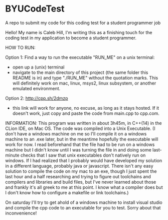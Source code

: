 # BYUCodeTest
A repo to submit my code for this coding test for a student programmer job

Hello! My name is Caleb Hill, I'm writing this as a finishing touch for the coding test in my application to become a student programmer.

HOW TO RUN:

Option 1: Find a way to run the executable "RUN_ME" on a unix terminal:
* open up a (unix) terminal
* navigate to the main directory of this project (the same folder this README is in) and type "./RUN_ME" without the quotation marks. This will definitely work on mac, linux, msys2, linux subsystem, or another emulated environment. 

Option 2: http://cpp.sh/2dmzp
* this link will work for anyone, no excuse, as long as it stays hosted. If it doesn't work, just copy and paste the code from main.cpp to cpp.com. 

INFORMATION:
This program was written in about 3h45m, in C++(14) in the CLion IDE, on Mac OS. The code was compiled into a Unix Executable.
(I don't have a windows machine on me so I'll compile it on a windows machine to an .exe later, but in the meantime hopefully the executable will work for now. I read beforehand that the file had to be run on a windows machine but I didn't know until I was turning the file in and doing some last-minute checks that I saw that unix executables don't natively run on windows. If I had realized that I probably would have developed my solution in a different language, probably java or javascript. There isn't any easy solution to compile the code on my mac to an exe, though I just spent the last hour and a half researching and trying to figure out toolchains and compilers and libraries and build files, but I've never learned about those and frankly it's all greek to me at this point. I know what a compiler does but I don't know how to configure a makefile or link toolchains.)

On saturday I'll try to get ahold of a windows machine to install visual studio and compile the cpp code to an executable for you to test. Sorry about that inconvenience!
